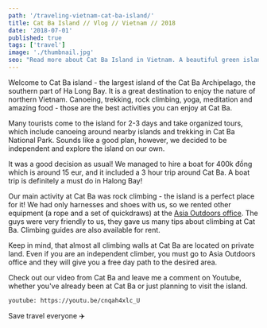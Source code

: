 ```yaml
---
path: '/traveling-vietnam-cat-ba-island/'
title: Cat Ba Island // Vlog // Vietnam // 2018
date: '2018-07-01'
published: true
tags: ['travel']
image: './thumbnail.jpg'
seo: "Read more about Cat Ba Island in Vietnam. A beautiful green island is the largest of the Cat Ba Archipelago, the southern part of Ha Long Bay. A perfect destination to enjoy nature, canoeing, sport climbing and many other activities in Vietnam."
---
```


Welcome to Cat Ba island - the largest island of the Cat Ba Archipelago, the southern part of Ha Long Bay. It is a great destination to enjoy the nature of northern Vietnam. Canoeing, trekking, rock climbing, yoga, meditation and amazing food - those are the best activities you can enjoy at Cat Ba.

Many tourists come to the island for 2-3 days and take organized tours, which include canoeing around nearby islands and trekking in Cat Ba National Park. Sounds like a good plan, however, we decided to be independent and explore the island on our own.

It was a good decision as usual! We managed to hire a boat for 400k đồng which is around 15 eur, and it included a 3 hour trip around Cat Ba. A boat trip is definitely a must do in Halong Bay!

Our main activity at Cat Ba was rock climbing - the island is a perfect place for it! We had only harnesses and shoes with us, so we rented other equipment (a rope and a set of quickdraws) at the [Asia Outdoors office](https://goo.gl/maps/PsbmTztVUyG2). The guys were very friendly to us, they gave us many tips about climbing at Cat Ba. Climbing guides are also available for rent.

Keep in mind, that almost all climbing walls at Cat Ba are located on private land. Even if you are an independent climber, you must go to Asia Outdoors office and they will give you a free day path to the desired area.

Check out our video from Cat Ba and leave me a comment on Youtube, whether you've already been at Cat Ba or just planning to visit the island.

`youtube: https://youtu.be/cnqah4xlc_U`

Save travel everyone :airplane: